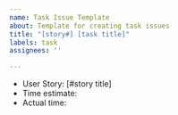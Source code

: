 ```yaml
---
name: Task Issue Template
about: Template for creating task issues
title: "[story#] [task title]"
labels: task
assignees: ''

---
```


- User Story: [#story title]
- Time estimate:
- Actual time:
